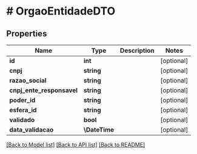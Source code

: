# # OrgaoEntidadeDTO

## Properties

Name | Type | Description | Notes
------------ | ------------- | ------------- | -------------
**id** | **int** |  | [optional]
**cnpj** | **string** |  | [optional]
**razao_social** | **string** |  | [optional]
**cnpj_ente_responsavel** | **string** |  | [optional]
**poder_id** | **string** |  | [optional]
**esfera_id** | **string** |  | [optional]
**validado** | **bool** |  | [optional]
**data_validacao** | **\DateTime** |  | [optional]

[[Back to Model list]](../../README.md#models) [[Back to API list]](../../README.md#endpoints) [[Back to README]](../../README.md)
